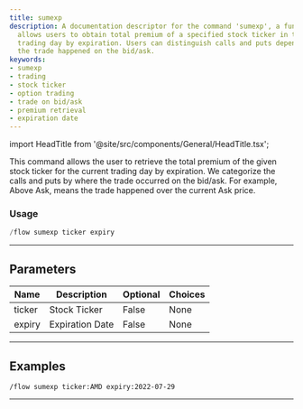 ```yaml
---
title: sumexp
description: A documentation descriptor for the command 'sumexp', a function which
  allows users to obtain total premium of a specified stock ticker in the current
  trading day by expiration. Users can distinguish calls and puts depending on where
  the trade happened on the bid/ask.
keywords:
- sumexp
- trading
- stock ticker
- option trading
- trade on bid/ask
- premium retrieval
- expiration date
---
```


import HeadTitle from '@site/src/components/General/HeadTitle.tsx';

<HeadTitle title="flow: sumexp - Discord Reference | OpenBB Bot Docs" />

This command allows the user to retrieve the total premium of the given stock ticker for the current trading day by expiration. We categorize the calls and puts by where the trade occurred on the bid/ask. For example, Above Ask, means the trade happened over the current Ask price.

### Usage

```python wordwrap
/flow sumexp ticker expiry
```

---

## Parameters

| Name | Description | Optional | Choices |
| ---- | ----------- | -------- | ------- |
| ticker | Stock Ticker | False | None |
| expiry | Expiration Date | False | None |


---

## Examples

```
/flow sumexp ticker:AMD expiry:2022-07-29
```

---
